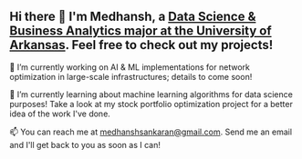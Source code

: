 ## Hi there 👋 I'm Medhansh, a [Data Science & Business Analytics major at the University of Arkansas](linkedin.com/in/medhansh-sankaran/). Feel free to check out my projects!

🔭 I’m currently working on AI & ML implementations for network optimization in large-scale infrastructures; details to come soon!

🌱 I’m currently learning about machine learning algorithms for data science purposes! Take a look at my stock portfolio optimization project for a better idea of the work I've done.

📫 You can reach me at medhanshsankaran@gmail.com. Send me an email and I'll get back to you as soon as I can!

<!--
**medhanshsankaran/medhanshsankaran** is a ✨ _special_ ✨ repository because its `README.md` (this file) appears on your GitHub profile.

Here are some ideas to get you started:


- 
- 👯 I’m looking to collaborate on ...
- 🤔 I’m looking for help with ...
- 💬 Ask me about ...
- 
- 😄 Pronouns: ...
- ⚡ Fun fact: ...
-->

